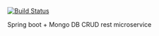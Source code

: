 [![Build Status](https://travis-ci.org/chumakig86/topjava.svg?branch=master)](https://travis-ci.org/chumakig86/topjava)

Spring boot + Mongo DB CRUD rest microservice
